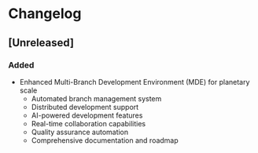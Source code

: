 # Changelog

## [Unreleased]

### Added

- Enhanced Multi-Branch Development Environment (MDE) for planetary scale
  - Automated branch management system
  - Distributed development support
  - AI-powered development features
  - Real-time collaboration capabilities
  - Quality assurance automation
  - Comprehensive documentation and roadmap
